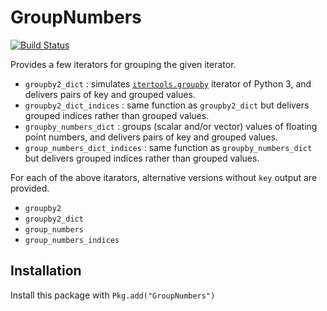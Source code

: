 # GroupNumbers

[![Build Status](https://github.com/hsugawa8651/GroupNumbers.jl/actions/workflows/CI.yml/badge.svg?branch=main)](https://github.com/hsugawa8651/GroupNumbers.jl/actions/workflows/CI.yml?query=branch%3Amain)


Provides a few iterators for grouping the given iterator.

* `groupby2_dict` : simulates [`itertools.groupby`](https://docs.python.org/3/library/itertools.html#itertools.groupby) iterator of Python 3, and delivers pairs of key and grouped values.
* `groupby2_dict_indices` : same function as `groupby2_dict` but delivers grouped indices rather than grouped values.
* `groupby_numbers_dict` : groups (scalar and/or vector) values of floating point numbers, and delivers pairs of key and grouped values.
* `group_numbers_dict_indices` : same function as `groupby_numbers_dict` but delivers grouped indices rather than grouped values.

For each of the above itarators, alternative versions without `key` output are provided.

* `groupby2`
* `groupby2_dict`
* `group_numbers`
* `group_numbers_indices`


## Installation

Install this package with `Pkg.add("GroupNumbers")`
